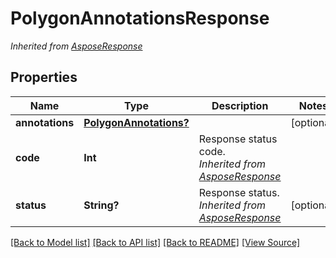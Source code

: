 # PolygonAnnotationsResponse


*Inherited from [AsposeResponse](AsposeResponse.md)*
## Properties
Name | Type | Description | Notes
------------ | ------------- | ------------- | -------------
**annotations** | [**PolygonAnnotations?**](PolygonAnnotations.md) |  | [optional]
**code** | **Int** | Response status code.<br />*Inherited from [AsposeResponse](AsposeResponse.md)* | 
**status** | **String?** | Response status.<br />*Inherited from [AsposeResponse](AsposeResponse.md)* | [optional]

[[Back to Model list]](../README.md#documentation-for-models) [[Back to API list]](../README.md#documentation-for-api-endpoints) [[Back to README]](../README.md) [[View Source]](../src/models/PolygonAnnotationsResponse.ts)

